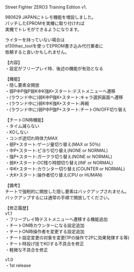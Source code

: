 Street Fighter ZERO3 Training Edition v1.

980629 JAPANにトレモ機能を増設しました。  
パッチしたEPROMを実機に取り付ければ  
実機でトレモができるようになります。  

ライターを持っていない場合は  
sf30thac_toolを使ってEPROM書き込み代行業者に  
依頼すると良いかもしれません。  

【内容】  
・設定がフリープレイ時、後述の機能が有効となる  

【機能】  
・隠し要素全開放  
・弱P中P強P弱K中K強K+スタート:テストメニューへ遷移  
・(ラウンド中に)弱K中P強K+スタート:キャラ選択画面へ遷移  
・(ラウンド中に)弱K中K強K+スタート:再戦  
・(ラウンド中に)弱P中P強P+スタート:チートON/OFF切り替え  

【チートON時機能】  
・タイム減らない  
・KOしない  
・コンボ途切れ時体力MAX  
・弱P+スタート:ゲージ量切り替え(MAX or 50％)  
・中P+スタート:ピヨり切り替え(NONE or NORMAL)  
・強P+スタート:ガークラ切り替え(NONE or NORMAL)  
・弱K+スタート:OC残り時間切り替え(INF or NORMAL)  
・中K+スタート:カウンター切り替え(COUNTER or NORMAL)  
・大K+スタート:操作者切り替え(CPU or HUMAN)  

【備考】  
チートで強制的に開放した隠し要素はバックアップされません。  
バックアップするには通常の手順で開放してください。  

【修正履歴】  
v1.1  
・フリープレイ時テストメニューへ遷移する機能追加  
・チートON時カウンターになる設定追加  
・チートON時操作者を変更する設定追加  
・チート設定変更の対象を変更(1Pの操作で2Pに効果発揮する等)  
・チート時投げ技でKOする不具合を修正  
・軽微な不具合を修正  

v1.0  
・1st release  
